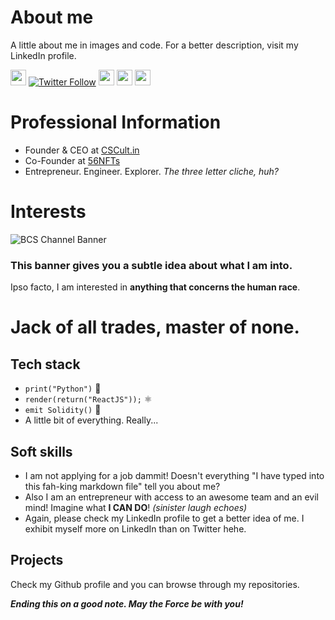 # About me
A little about me in images and code. For a better description, visit my LinkedIn profile.

<a target="_blank" href="https://www.linkedin.com/in/saud-hashmi/"><img src="https://img.shields.io/badge/linkedin-%230077B5.svg?&style=for-the-badge&logo=linkedin&logoColor=white" height=25></a> 
[![Twitter Follow](https://img.shields.io/twitter/follow/BtrCallSaud.svg?style=social)](https://twitter.com/BtrCallSaud)
<a target="_blank" href="https://www.youtube.com/channel/UCnY5LtHJYHbY4yy5wOHlrgQ"><img src="https://img.shields.io/badge/youtube-%2312100E.svg?&style=for-the-badge&logo=youtube&logoColor=red" height=25></a>
<a target="_blank" href="https://saudhashmi.medium.com/"><img src="https://img.shields.io/badge/medium-%2312100E.svg?&style=for-the-badge&logo=medium&logoColor=white" height=25></a> 
<a target="_blank" href="https://www.instagram.com/better.call.saud/"><img src="https://img.shields.io/badge/instagram-%23E4405F.svg?&style=for-the-badge&logo=instagram&logoColor=black" height=25></a>

# Professional Information
+ Founder & CEO at [CSCult.in](https://cscult.in)
+ Co-Founder at [56NFTs](https://instagram.com/56nfts)
+ Entrepreneur. Engineer. Explorer. *The three letter cliche, huh?*

# Interests
![BCS Channel Banner](https://user-images.githubusercontent.com/48680823/154903282-9633d572-7dc7-4095-9ccd-f270d8e8b0ff.png)

### This banner gives you a subtle idea about what I am into.
Ipso facto, I am interested in **anything that concerns the human race**.

# Jack of all trades, master of none.
## Tech stack
+ `print("Python")` 🐍
+ `render(return("ReactJS"));` ⚛
+ `emit Solidity()` 💠
+ A little bit of everything. Really...

## Soft skills
+ I am not applying for a job dammit! Doesn't everything "I have typed into this fah-king markdown file" tell you about me?
+ Also I am an entrepreneur with access to an awesome team and an evil mind! Imagine what **I CAN DO**! *(sinister laugh echoes)*
+ Again, please check my LinkedIn profile to get a better idea of me. I exhibit myself more on LinkedIn than on Twitter hehe.

## Projects
Check my Github profile and you can browse through my repositories.

_**Ending this on a good note. May the Force be with you!**_

